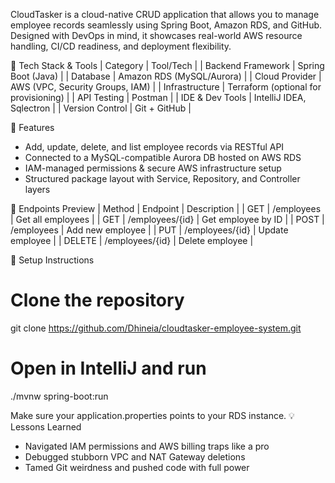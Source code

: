 CloudTasker is a cloud-native CRUD application that allows you to manage employee records seamlessly using Spring Boot, Amazon RDS, and GitHub. Designed with DevOps in mind, it showcases real-world AWS resource handling, CI/CD readiness, and deployment flexibility.

📌 Tech Stack & Tools
| Category | Tool/Tech | 
| Backend Framework | Spring Boot (Java) | 
| Database | Amazon RDS (MySQL/Aurora) | 
| Cloud Provider | AWS (VPC, Security Groups, IAM) | 
| Infrastructure | Terraform (optional for provisioning) | 
| API Testing | Postman | 
| IDE & Dev Tools | IntelliJ IDEA, Sqlectron | 
| Version Control | Git + GitHub | 

📌 Features
- Add, update, delete, and list employee records via RESTful API
- Connected to a MySQL-compatible Aurora DB hosted on AWS RDS
- IAM-managed permissions & secure AWS infrastructure setup
- Structured package layout with Service, Repository, and Controller layers

📌 Endpoints Preview
| Method | Endpoint | Description | 
| GET | /employees | Get all employees | 
| GET | /employees/{id} | Get employee by ID | 
| POST | /employees | Add new employee | 
| PUT | /employees/{id} | Update employee | 
| DELETE | /employees/{id} | Delete employee | 

📌 Setup Instructions
# Clone the repository
git clone https://github.com/Dhineia/cloudtasker-employee-system.git

# Open in IntelliJ and run
./mvnw spring-boot:run

Make sure your application.properties points to your RDS instance.
💡 Lessons Learned
- Navigated IAM permissions and AWS billing traps like a pro
- Debugged stubborn VPC and NAT Gateway deletions
- Tamed Git weirdness and pushed code with full power
